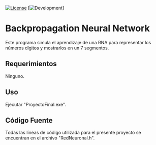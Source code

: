 [![License](https://img.shields.io/apm/l/vim-mode.svg)](https://opensource.org/licenses/MIT) [![Development](https://img.shields.io/badge/development-done-green.svg)]
# Backpropagation Neural Network
Este programa simula el aprendizaje de una RNA para representar los números dígitos y mostrarlos en un 7 segmentos.

## Requerimientos
Ninguno.

## Uso
Ejecutar "ProyectoFinal.exe".

## Código Fuente
Todas las líneas de código utilizada para el presente proyecto se encuentran en el archivo "RedNeuronal.h".
